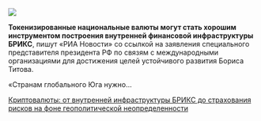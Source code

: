 <!--2025-06-19 13:54:26-->
<div class="yb">
  <div class="rss habr"><img src="https://habrastorage.org/getpro/habr/upload_files/368/ae7/a70/368ae7a70df82cf5faa9de650337b423.png" /><p><strong>Токенизированные национальные валюты могут стать хорошим инструментом построения внутренней финансовой инфраструктуры БРИКС</strong>, пишут «РИА Новости» со ссылкой на заявления специального представителя президента РФ по связям с международными организациями для достижения целей устойчивого развития Бориса Титова. </p><p>«Странам глобального Юга нужно... <p class="titl"><a href="https://habr.com/ru/companies/finam_broker/news/919972/?utm_source=habrahabr&utm_medium=rss&utm_campaign=919972">Криптовалюты: от внутренней инфраструктуры БРИКС до страхования рисков на фоне геополитической неопределенности</a></p></div>
</div>
